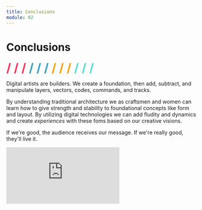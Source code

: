 ```yaml
---
title: Conclusions
module: 02
---
```


# Conclusions
<span style="color: #FC315A; font-size: xx-large; font-weight: bold">/ / / </span>
<span style="color: #33A3C1; font-size: xx-large; font-weight: bold">/ / / </span>
<span style="color: #F5A205; font-size: xx-large; font-weight: bold">/ / / </span>
<span style="color: #53DFD3; font-size: xx-large; font-weight: bold">/ / /</span>

Digital artists are builders. We create a foundation, then add, subtract, and manipulate layers, vectors, codes, commands, and tracks.

By understanding traditional architecture we as craftsmen and women can learn how to give strength and stability to foundational concepts like form and layout. By utilizing digital technologies we can add fludity and dynamics and create _experiences_ with these foms based on our creative visions. 

If we're good, the audience receives our message. If we're really good, they'll live it.
<div class="embed-responsive embed-responsive-16by9"><iframe class="embed-responsive-item" src="https://www.youtube.com/embed/sJNvqhK53Kg" frameborder="0" allowfullscreen></iframe></div>
